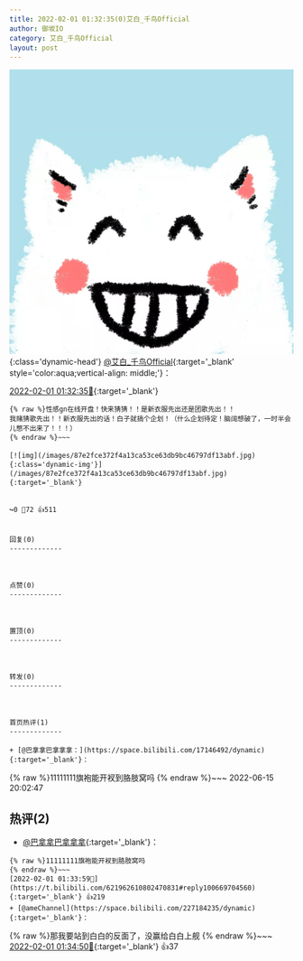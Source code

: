 ```yaml
---
title: 2022-02-01 01:32:35(0)艾白_千鸟Official
author: 御坂IO
category: 艾白_千鸟Official
layout: post
---
```


![img](/images/9ae8b9445fd0665cc014d9080156a45271be73c6.jpg){:class='dynamic-head'}
[@艾白_千鸟Official](https://space.bilibili.com/334537711/dynamic){:target='_blank' style='color:aqua;vertical-align: middle;'}：

[2022-02-01 01:32:35🔗](https://t.bilibili.com/621962610802470831){:target='_blank'}

~~~
{% raw %}性感gn在线开盘！快来猜猜！！是新衣服先出还是团歌先出！！
我赌猜歌先出！！新衣服先出的话！白子就搞个企划！（什么企划待定！脑阔想破了，一时半会儿憋不出来了！！！）
{% endraw %}~~~

[![img](/images/87e2fce372f4a13ca53ce63db9bc46797df13abf.jpg){:class='dynamic-img'}](/images/87e2fce372f4a13ca53ce63db9bc46797df13abf.jpg){:target='_blank'}


↪️0 💬72 👍511


回复(0)
-------------



点赞(0)
-------------



置顶(0)
-------------



转发(0)
-------------



首页热评(1)
-------------

+ [@巴拿拿巴拿拿拿：](https://space.bilibili.com/17146492/dynamic){:target='_blank'}：
~~~
{% raw %}11111111旗袍能开衩到胳肢窝吗
{% endraw %}~~~
2022-06-15 20:02:47


热评(2)
-------------

+ [@巴拿拿巴拿拿拿](https://space.bilibili.com/17146492/dynamic){:target='_blank'}：
~~~
{% raw %}11111111旗袍能开衩到胳肢窝吗
{% endraw %}~~~
[2022-02-01 01:33:59🔗](https://t.bilibili.com/621962610802470831#reply100669704560){:target='_blank'} 👍219
+ [@ameChannel](https://space.bilibili.com/227184235/dynamic){:target='_blank'}：
~~~
{% raw %}那我要站到白白的反面了，没赢给白白上舰
{% endraw %}~~~
[2022-02-01 01:34:50🔗](https://t.bilibili.com/621962610802470831#reply100669732800){:target='_blank'} 👍37


